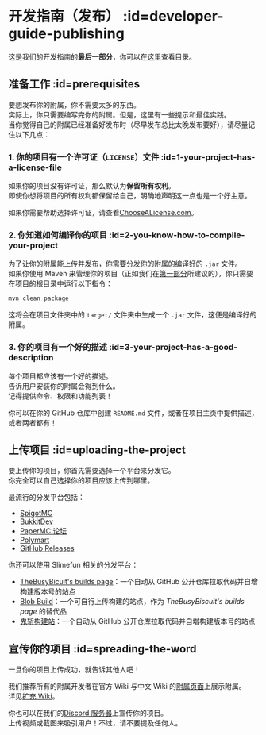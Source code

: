 # 开发指南（发布） :id=developer-guide-publishing

这是我们的开发指南的**最后一部分**，你可以在[这里](/Developer-Guide)查看目录。

## 准备工作 :id=prerequisites

要想发布你的附属，你不需要太多的东西。  
实际上，你只需要编写完你的附属。但是，这里有一些提示和最佳实践。  
当你觉得自己的附属已经准备好发布时（尽早发布总比太晚发布要好），请尽量记住以下几点：

### 1. 你的项目有一个许可证（`LICENSE`）文件 :id=1-your-project-has-a-license-file

如果你的项目没有许可证，那么默认为**保留所有权利**。  
即使你想将项目的所有权利都保留给自己，明确地声明这一点也是一个好主意。

如果你需要帮助选择许可证，请查看[ChooseALicense.com](https://choosealicense.com/)。

### 2. 你知道如何编译你的项目 :id=2-you-know-how-to-compile-your-project

为了让你的附属能上传并发布，你需要分发你的附属的编译好的 `.jar` 文件。  
如果你使用 Maven 来管理你的项目（正如我们在[第一部分](/Developer-Guide-(1-Project-Setup))所建议的），你只需要在项目的根目录中运行以下指令：

```bash
mvn clean package
```

这将会在项目文件夹中的 `target/` 文件夹中生成一个 `.jar` 文件，这便是编译好的附属。

### 3. 你的项目有一个好的描述 :id=3-your-project-has-a-good-description

每个项目都应该有一个好的描述。  
告诉用户安装你的附属会得到什么。  
记得提供命令、权限和功能列表！

你可以在你的 GitHub 仓库中创建 `README.md` 文件，或者在项目主页中提供描述，或者两者都有！

## 上传项目 :id=uploading-the-project

要上传你的项目，你首先需要选择一个平台来分发它。  
你完全可以自己选择你的项目应该上传到哪里。

最流行的分发平台包括：

- [SpigotMC](https://www.spigotmc.org/resources/)
- [BukkitDev](https://dev.bukkit.org/bukkit-plugins)
- [PaperMC 论坛](https://papermc.io/forums/c/plugin-releases/15)
- [Polymart](https://polymart.org/resources)
- [GitHub Releases](https://docs.github.com/en/free-pro-team@latest/github/administering-a-repository/managing-releases-in-a-repository#creating-a-release)

你还可以使用 Slimefun 相关的分发平台：

- [TheBusyBicuit's builds page](https://github.com/TheBusyBiscuit/builds#how-to-add-your-own-repository)：一个自动从 GitHub 公开仓库拉取代码并自增构建版本号的站点
- [Blob Build](https://blob.build/developers)：一个可自行上传构建的站点，作为 *TheBusyBiscuit's builds page* 的替代品
- [鬼斩构建站](https://github.com/ybw0014/guizhan-builds-2/blob/master/README_repos.md)：一个自动从 GitHub 公开仓库拉取代码并自增构建版本号的站点

## 宣传你的项目 :id=spreading-the-word

一旦你的项目上传成功，就告诉其他人吧！

我们推荐所有的附属开发者在官方 Wiki 与中文 Wiki 的[附属页面](/Addons)上展示附属。  
详见[扩充 Wiki](/Expanding-the-Wiki)。

你也可以在我们的[Discord 服务器](https://discord.gg/slimefun)上宣传你的项目。  
上传视频或截图来吸引用户！不过，请不要提及任何人。

